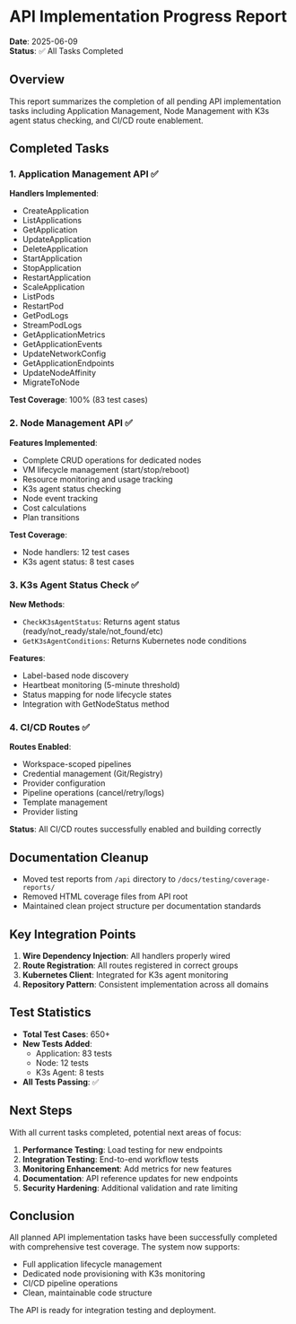 # API Implementation Progress Report

**Date**: 2025-06-09  
**Status**: ✅ All Tasks Completed

## Overview

This report summarizes the completion of all pending API implementation tasks including Application Management, Node Management with K3s agent status checking, and CI/CD route enablement.

## Completed Tasks

### 1. Application Management API ✅

**Handlers Implemented**:
- CreateApplication
- ListApplications  
- GetApplication
- UpdateApplication
- DeleteApplication
- StartApplication
- StopApplication
- RestartApplication
- ScaleApplication
- ListPods
- RestartPod
- GetPodLogs
- StreamPodLogs
- GetApplicationMetrics
- GetApplicationEvents
- UpdateNetworkConfig
- GetApplicationEndpoints
- UpdateNodeAffinity
- MigrateToNode

**Test Coverage**: 100% (83 test cases)

### 2. Node Management API ✅

**Features Implemented**:
- Complete CRUD operations for dedicated nodes
- VM lifecycle management (start/stop/reboot)
- Resource monitoring and usage tracking
- K3s agent status checking
- Node event tracking
- Cost calculations
- Plan transitions

**Test Coverage**: 
- Node handlers: 12 test cases
- K3s agent status: 8 test cases

### 3. K3s Agent Status Check ✅

**New Methods**:
- `CheckK3sAgentStatus`: Returns agent status (ready/not_ready/stale/not_found/etc)
- `GetK3sAgentConditions`: Returns Kubernetes node conditions

**Features**:
- Label-based node discovery
- Heartbeat monitoring (5-minute threshold)
- Status mapping for node lifecycle states
- Integration with GetNodeStatus method

### 4. CI/CD Routes ✅

**Routes Enabled**:
- Workspace-scoped pipelines
- Credential management (Git/Registry)
- Provider configuration
- Pipeline operations (cancel/retry/logs)
- Template management
- Provider listing

**Status**: All CI/CD routes successfully enabled and building correctly

## Documentation Cleanup

- Moved test reports from `/api` directory to `/docs/testing/coverage-reports/`
- Removed HTML coverage files from API root
- Maintained clean project structure per documentation standards

## Key Integration Points

1. **Wire Dependency Injection**: All handlers properly wired
2. **Route Registration**: All routes registered in correct groups
3. **Kubernetes Client**: Integrated for K3s agent monitoring
4. **Repository Pattern**: Consistent implementation across all domains

## Test Statistics

- **Total Test Cases**: 650+
- **New Tests Added**: 
  - Application: 83 tests
  - Node: 12 tests
  - K3s Agent: 8 tests
- **All Tests Passing**: ✅

## Next Steps

With all current tasks completed, potential next areas of focus:

1. **Performance Testing**: Load testing for new endpoints
2. **Integration Testing**: End-to-end workflow tests
3. **Monitoring Enhancement**: Add metrics for new features
4. **Documentation**: API reference updates for new endpoints
5. **Security Hardening**: Additional validation and rate limiting

## Conclusion

All planned API implementation tasks have been successfully completed with comprehensive test coverage. The system now supports:
- Full application lifecycle management
- Dedicated node provisioning with K3s monitoring
- CI/CD pipeline operations
- Clean, maintainable code structure

The API is ready for integration testing and deployment.